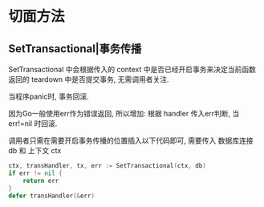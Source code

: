 # 切面方法

## SetTransactional|事务传播
SetTransactional 中会根据传入的 context 中是否已经开启事务来决定当前函数返回的 teardown 中是否提交事务, 无需调用者关注.

当程序panic时, 事务回滚.

因为Go一般使用err作为错误返回, 所以增加: 根据 handler 传入err判断,
当 err!=nil 时回滚.

调用者只需在需要开启事务传播的位置插入以下代码即可, 需要传入 数据库连接db 和 上下文 ctx
```Go
ctx, transHandler, tx, err := SetTransactional(ctx, db)
if err != nil {
	return err
}
defer transHandler(&err)
```
